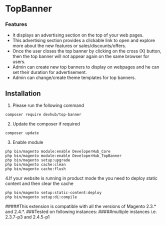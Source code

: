 # TopBanner

### Features
*   It displays an advertising section on the top of your web pages.
*   This advertising section provides a clickable link to open and explore more about the new features or sales/discounts/offers.
*	Once the user closes the top banner by clicking on the cross (X) button, then the top banner will not appear again on the same browser for users.
*	Admin can create new top banners to display on webpages and he can set their duration for advertisement.
*	Admin can change/create theme templates for top banners.

## Installation

1. Please run the following command
```shell
composer require devhub/top-banner
```

2. Update the composer if required
```shell
composer update
```

3. Enable module
```shell
php bin/magento module:enable DeveloperHub_Core
php bin/magento module:enable DeveloperHub_TopBanner
php bin/magento setup:upgrade
php bin/magento cache:clean
php bin/magento cache:flush
```
4.If your website is running in product mode the you need to deploy static content and
then clear the cache
```shell
php bin/magento setup:static-content:deploy
php bin/magento setup:di:compile
```



#####This extension is compatible with all the versions of Magento 2.3.* and 2.4.*.
###Tested on following instances:
#####multiple instances i.e. 2.3.7-p3 and 2.4.5-p1

